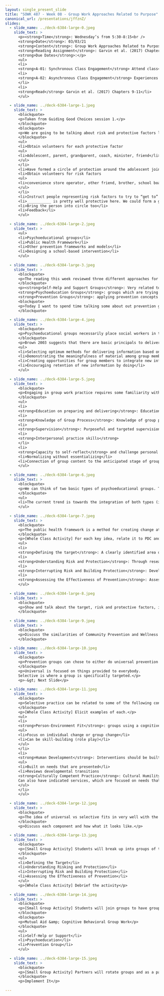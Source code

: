 ```yaml
---
layout: single_present_slide
title: "SOWK 487 - Week 08 - Group Work Approaches Related to Purpose"
canonical_url: /presentations/jffznZ/
slides:
  - slide_name: ../deck-6384-large-0.jpeg
    slide_text: >
      <p><strong>Time</strong>: Wednesday’s from 5:30-8:15<br />
      <strong>Date</strong>: 03/03/21
      <strong>Content</strong>: Group Work Approaches Related to Purpose
      <strong>Reading Assignment</strong>: Garvin et al. (2017) Chapters 9-11
      <strong>Due Dates</strong>:</p>
      <ul>
      <li>
      <strong>A-01: Synchronous Class Engagement</strong> Attend class</li>
      <li>
      <strong>A-02: Asynchronous Class Engagement</strong> Experiences where something similar to psychoeducation has been impactful for you due Sunday 03/07/21 at 11:55 PM <em>via Flipgrid</em>
      </li>
      <li>
      <strong>Read</strong> Garvin et al. (2017) Chapters 9-11</li>
      </ul>
      
  - slide_name: ../deck-6384-large-1.jpeg
    slide_text: >
      <blockquote>
      <p>Taken from Guiding Good Choices session 1.</p>
      </blockquote>
      <blockquote>
      <p>We are going to be talking about risk and protective factors later today. I wanted to start with an activity to see how they interact.</p>
      </blockquote>
      <ul>
      <li>Obtain volunteers for each protective factor
      <ul>
      <li>Adolescent, parent, grandparent, coach, minister, friend</li>
      </ul>
      </li>
      <li>Have formed a circle of protection around the adolescent joining hands</li>
      <li>Obtain volunteers for risk factors
      <ul>
      <li>convenience store operator, other friend, brother, school board president</li>
      </ul>
      </li>
      <li>Instruct people representing risk factors to try to “get to” our adolescents through the circle of protection without causing any bodily injury. After a minute or so, help participants debrief what they saw or heard happening.</li>
      <li>___________ is pretty well protective here. We could form a group of parents to tell the convenience store operators they’ve had enough and will not allow the sale of alcohol to minors. They will picket the store, etc.</li>
      <li>Bring the person into circle too</li>
      <li>Feedback</li>
      </ul>
      
  - slide_name: ../deck-6384-large-2.jpeg
    slide_text: >
      <ul>
      <li>Psychoeducational groups</li>
      <li>Public Health Framework</li>
      <li>Other prevention frameworks and models</li>
      <li>Designing a school-based intervention</li>
      </ul>
      
  - slide_name: ../deck-6384-large-3.jpeg
    slide_text: >
      <blockquote>
      <p>The reading this week reviewed three different approaches for group work related to purpose. These were:</p>
      </blockquote>
      <p><strong>Self-Help and Support Groups</strong>: Very related to the conversation we had regarding mutual aid groups and those concepts.
      <strong>Psychoeducation Groups</strong>: groups which are trying to either provide education, skill acquisition, and or self-knowledge.
      <strong>Prevention Groups</strong>: applying prevention concepts to a wide range of problems.</p>
      <blockquote>
      <p>Today I want to spend time talking some about out prevention groups and psycho educational groups.</p>
      </blockquote>
      
  - slide_name: ../deck-6384-large-4.jpeg
    slide_text: >
      <blockquote>
      <p>Psychoeducational groups necessarily place social workers in the role of a teacher. This role, and by extension the deliver of information should not be imagined as  one way relationship.</p>
      </blockquote>
      <p>Brown 2003 suggests that there are basic principals to deliver effective psychoeducaitonal groups:</p>
      <ul>
      <li>Selecting optimum methods for delivering information based on participant factors (e.g., age, previous learning, motivation)</li>
      <li>Demonstrating the meaningfulness of material among group members</li>
      <li>Creating opportunities for group members to integrate new information with existing knowledge and skills;</li>
      <li>Encouraging retention of new information by doing</li>
      </ul>
      
  - slide_name: ../deck-6384-large-5.jpeg
    slide_text: >
      <blockquote>
      <p>Engaging in group work practice requires some familiarity with styles of leadership conducive to facilitating psychoeducational groups.</p>
      </blockquote>
      <ul>
      <li>
      <strong>Education on preparing and delivering</strong>: Education and/or training on preparing and delivering psychoeducational groups</li>
      <li>
      <strong>Knowledge of Group Process</strong>: Knowledge of group processes, including common stages of group development</li>
      <li>
      <strong>Supervision</strong>: Purposeful and targeted supervision related to group practices</li>
      <li>
      <strong>Interpersonal practice skills</strong>
      </li>
      <li>
      <strong>Capacity to self-reflect</strong> and challenge personal axes of privilege, power, and oppression</li>
      <li>Normalizing without essentializing</li>
      <li>Connection of group content to the anticipated stage of group development</li>
      </ul>
      
  - slide_name: ../deck-6384-large-6.jpeg
    slide_text: >
      <blockquote>
      <p>We can think of two basic types of psychoeducational groups. Those that are manualized and those that are responsive.</p>
      </blockquote>
      <ul>
      <li>The current trend is towards the integration of both types (i.e. manualized curricula with the flexibility to and awareness of groups processes)</li>
      </ul>
      
  - slide_name: ../deck-6384-large-7.jpeg
    slide_text: >
      <blockquote>
      <p>The public health framework is a method for creating change at various levels using the following key ideas:</p>
      </blockquote>
      <p>[Whole Class Activity] For each key idea, relate it to PDC and coalition work.</p>
      <ul>
      <li>
      <strong>Defining the target</strong>: A clearly identified area of focus.</li>
      <li>
      <strong>Understanding Risk and Protection</strong>: Through research-based knowledge finding corollary or casual finding how things relate to the target. Risks are the factors that are those things which play causal role that has a perceived negatively where protective factors are those ones that are perceived as positive.</li>
      <li>
      <strong>Interrupting Risk and Building Protection</strong>: Develop interventions designed to interrupt risk processes or promoting protective processes.</li>
      <li>
      <strong>Assessing the Effectiveness of Prevention</strong>: Assess level of change.</li>
      </ul>
      
  - slide_name: ../deck-6384-large-8.jpeg
    slide_text: >
      <blockquote>
      <p>Show and talk about the target, risk and protective factors, interventions, and evaluation that is done related to the logic model</p>
      </blockquote>
      
  - slide_name: ../deck-6384-large-9.jpeg
    slide_text: >
      <blockquote>
      <p>Discuss the similarities of Community Prevention and Wellness Initiative (CPWI)’s through DSHS Division of Behavioral Health and Recovery (DBHR) planning framework to the generalist intervention model.</p>
      </blockquote>
      
  - slide_name: ../deck-6384-large-10.jpeg
    slide_text: >
      <blockquote>
      <p>Prevention groups can chose to either do universal prevention or they can do selective prevention.</p>
      </blockquote>
      <p>Universal is focused on things provided to everybody.
      Selective is where a group is specifically targeted.</p>
      <p>-&gt; Next Slide</p>
      
  - slide_name: ../deck-6384-large-11.jpeg
    slide_text: >
      <blockquote>
      <p>Selective practice can be related to some of the following considerations:</p>
      </blockquote>
      <p>[Whole Class Activity] Elicit examples of each.</p>
      <ul>
      <li>
      <strong>Person-Environment Fit</strong>: groups using a cognitive behavioral approach to improve a person in the environment fit (i.e. group addressing beliefs about condom use and how to get a partner to use)
      <ul>
      <li>Focus on individual change or group change</li>
      <li>Can be skill-building (role play)</li>
      </ul>
      </li>
      <li>
      <strong>Human Development</strong>: Interventions should be built on research-based knowledge of human development.
      <ul>
      <li>Built on needs that are presented</li>
      <li>Reviews developmental transitions
      <strong>Culturally Competent Practice</strong>: Cultural Humility
      Can also have indicated services, which are focused on needs that have been demonstrated or require a higher level of support. These indicated needs are often performed by an outside professional or persons with more specific training.</li>
      </ul>
      </li>
      </ul>
      
  - slide_name: ../deck-6384-large-12.jpeg
    slide_text: >
      <blockquote>
      <p>The idea of universal vs selective fits in very well with the PBIS Tiered Intervention Model.</p>
      </blockquote>
      <p>Discuss each component and how what it looks like.</p>
      
  - slide_name: ../deck-6384-large-13.jpeg
    slide_text: >
      <blockquote>
      <p>[Small Group Activity] Students will break up into groups of two or three. They will discuss work on using the public health framework on potential needs that might be in place in a school.</p>
      </blockquote>
      <ul>
      <li>Defining the Target</li>
      <li>Understanding Risking and Protection</li>
      <li>Interrupting Risk and Building Protection</li>
      <li>Assessing the Effectiveness of Prevention</li>
      </ul>
      <p>[Whole Class Activity] Debrief the activity</p>
      
  - slide_name: ../deck-6384-large-14.jpeg
    slide_text: >
      <blockquote>
      <p>[Small Group Activity] Students will join groups to have groups of four to six. They will determine which school-based problem to address. students will design a group intervention that fits within one of the group interventions that have previously been discussed to address the chosen problem.</p>
      </blockquote>
      <blockquote>
      <p>Mutual Aid &amp; Cognitive Behavioral Group Work</p>
      </blockquote>
      <ul>
      <li>Self-Help or Support</li>
      <li>Psychoeducation</li>
      <li>Prevention Group</li>
      </ul>
      
  - slide_name: ../deck-6384-large-15.jpeg
    slide_text: >
      <blockquote>
      <p>[Small Group Activity] Partners will rotate groups and as a pair, they will implement the group that they planned to address the need with their fellow students.</p>
      </blockquote>
      <p>Implement It</p>
      
---
```

